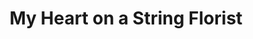 ---
title: "My Heart on a String Florist"
url: /cheltenham/my-heart-on-a-string-florist/
shop: florist
---